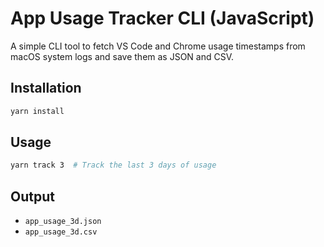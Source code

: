 # App Usage Tracker CLI (JavaScript)

A simple CLI tool to fetch VS Code and Chrome usage timestamps from macOS system logs and save them as JSON and CSV.

## Installation

```sh
yarn install
```

## Usage

```sh
yarn track 3  # Track the last 3 days of usage
```

## Output

- `app_usage_3d.json`
- `app_usage_3d.csv`
